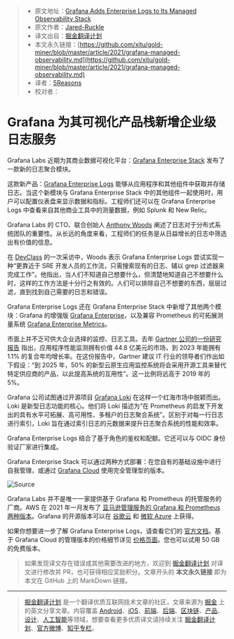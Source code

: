> * 原文地址：[Grafana Adds Enterprise Logs to Its Managed Observability Stack](https://www.infoq.com/news/2021/03/grafana-managed-observability/)
> * 原文作者：[Jared-Ruckle](https://www.infoq.com/profile/Jared-Ruckle/)
> * 译文出自：[掘金翻译计划](https://github.com/xitu/gold-miner)
> * 本文永久链接：[https://github.com/xitu/gold-miner/blob/master/article/2021/grafana-managed-observability.md](https://github.com/xitu/gold-miner/blob/master/article/2021/grafana-managed-observability.md)
> * 译者：[5Reasons](https://github.com/5Reasons)
> * 校对者：

# Grafana 为其可视化产品栈新增企业级日志服务

Grafana Labs 近期为其商业数据可视化平台：[Grafana Enterprise Stack](https://grafana.com/products/enterprise/) 发布了一款新的日志聚合模块。

这款新产品：[Grafana Enterprise Logs](https://grafana.com/blog/2021/02/17/introducing-grafana-enterprise-logs-a-core-part-of-the-grafana-enterprise-stack-integrated-observability-solution/) 能够从应用程序和其他组件中获取并存储日志。当这个新模块与 Grafana Enterprise Stack 中的其他组件一起使用时，用户可以配置仪表盘来显示数据和指标。工程师们还可以在 Grafana Enterprise Logs 中查看来自其他商业工具中的测量数据，例如 Splunk 和 New Relic。

Grafana Labs 的 CTO、联合创始人 [Anthony Woods](https://grafana.com/author/awoods) 阐述了日志对于分布式系统团队的重要性。从长远的角度来看，工程师们的任务是从日益增长的日志中筛选出有价值的信息。

在 [DevClass](https://devclass.com/2021/02/19/bp-190221/) 的一次采访中，Woods 表示 Grafana Enterprise Logs 尝试实现一种“更靠近于 SRE 开发人员的工作流，只需搜索现有的日志、辅以 grep 过滤器来完成工作”。他指出，当人们不知道自己想要什么，但清楚地知道自己不想要什么时，这样的工作方法是十分行之有效的。人们可以排除自己不想要的东西，层层过滤，直到找到自己需要的日志和错误。

Grafana Enterprise Logs 还在 Grafana Enterprise Stack 中新增了其他两个模块：Grafana 的增强版 [Grafana Enterprise](https://grafana.com/products/enterprise/grafana/)，以及兼容 Prometheus 的可拓展测量系统 [Grafana Enterprise Metrics](https://grafana.com/products/enterprise/metrics/)。

市面上并不乏可供大企业选择的监控、日志工具。去年 [Gartner 公司的一份研究报告](https://www.gartner.com/en/documents/3983892/magic-quadrant-for-application-performance-monitoring) 指出，应用程序性能监测拥有价值 44.8 亿美元的市场，到 2023 年能拥有 1.1% 的复合年均增长率。在这份报告中，Gartner 建议 IT 行业的领导者们作出如下假设：“到 2025 年，50% 的新型云原生应用监控系统将会采用开源工具来替代特定供应商的产品，以此提高系统的互用性”。这一比例将远高于 2019 年的 5%。

Grafana 公司试图通过开源项目 [Grafana Loki](https://grafana.com/oss/loki/) 在这样一个红海市场中脱颖而出。Loki 是新型日志功能的核心。他们将 Loki 描述为“在 Prometheus 的启发下开发出的具有水平可拓展、高可用性、多租户的日志聚合系统”。区别于对每一行日志进行索引，Loki 旨在通过索引日志的元数据来提升日志聚合系统的性能和效率。

Grafana Enterprise Logs 结合了基于角色的鉴权和配额。它还可以与 OIDC 身份验证厂家进行集成。

Grafana Enterprise Stack 可以通过两种方式部署：在您自有的基础设施中进行自我管理，或通过 [Grafana Cloud](https://grafana.com/products/cloud/) 使用完全管理型的版本。

![[Source](https://grafana.com/blog/2021/02/17/introducing-grafana-enterprise-logs-a-core-part-of-the-grafana-enterprise-stack-integrated-observability-solution/)](https://res.infoq.com/news/2021/03/grafana-managed-observability/en/resources/1grafana-meta-image-for-blog-1616540157142.png)

Grafana Labs 并不是唯一一家提供基于 Grafana 和 Prometheus 的托管服务的厂商。AWS 在 2021 年一月发布了 [亚马逊管理服务的 Grafana 和 Prometheus 两种版本](https://www.infoq.com/news/2021/01/aws-grafana-prometheus/)。Grafana 的开源版本可以在 [谷歌云](https://console.cloud.google.com/marketplace/details/google/grafana) 和 [微软 Azure](https://azuremarketplace.microsoft.com/en-in/marketplace/apps/grafana-labs.grafana_oss?tab=overview) 上获得。

如果你想要进一步了解 Grafana Enterprise Logs，请查看它们的 [官方文档](https://grafana.com/docs/enterprise-logs/latest/)。基于 Grafana Cloud 的管理版本的价格细节详见 [价格页面](https://grafana.com/products/cloud/pricing/)。您也可以试用 50 GB 的免费版本。

> 如果发现译文存在错误或其他需要改进的地方，欢迎到 [掘金翻译计划](https://github.com/xitu/gold-miner) 对译文进行修改并 PR，也可获得相应奖励积分。文章开头的 **本文永久链接** 即为本文在 GitHub 上的 MarkDown 链接。

---

> [掘金翻译计划](https://github.com/xitu/gold-miner) 是一个翻译优质互联网技术文章的社区，文章来源为 [掘金](https://juejin.im) 上的英文分享文章。内容覆盖 [Android](https://github.com/xitu/gold-miner#android)、[iOS](https://github.com/xitu/gold-miner#ios)、[前端](https://github.com/xitu/gold-miner#前端)、[后端](https://github.com/xitu/gold-miner#后端)、[区块链](https://github.com/xitu/gold-miner#区块链)、[产品](https://github.com/xitu/gold-miner#产品)、[设计](https://github.com/xitu/gold-miner#设计)、[人工智能](https://github.com/xitu/gold-miner#人工智能)等领域，想要查看更多优质译文请持续关注 [掘金翻译计划](https://github.com/xitu/gold-miner)、[官方微博](http://weibo.com/juejinfanyi)、[知乎专栏](https://zhuanlan.zhihu.com/juejinfanyi)。
